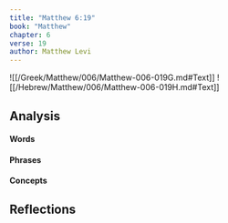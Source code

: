 ```yaml
---
title: "Matthew 6:19"
book: "Matthew"
chapter: 6
verse: 19
author: Matthew Levi
---
```

![[/Greek/Matthew/006/Matthew-006-019G.md#Text]]
![[/Hebrew/Matthew/006/Matthew-006-019H.md#Text]]

## Analysis

#### Words

#### Phrases

#### Concepts

## Reflections
